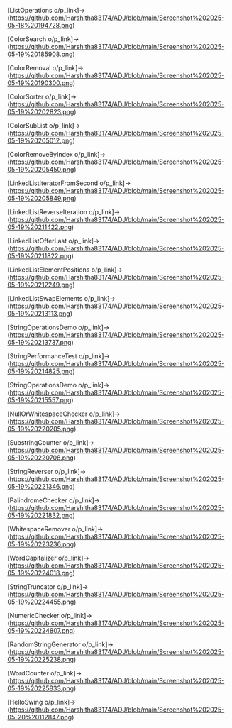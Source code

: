 [ListOperations o/p_link]->(https://github.com/Harshitha83174/ADJ/blob/main/Screenshot%202025-05-18%20194728.png)

[ColorSearch o/p_link]->(https://github.com/Harshitha83174/ADJ/blob/main/Screenshot%202025-05-19%20185908.png)

[ColorRemoval o/p_link]->(https://github.com/Harshitha83174/ADJ/blob/main/Screenshot%202025-05-19%20190300.png)

[ColorSorter o/p_link]->(https://github.com/Harshitha83174/ADJ/blob/main/Screenshot%202025-05-19%20202823.png)

[ColorSubList o/p_link]->(https://github.com/Harshitha83174/ADJ/blob/main/Screenshot%202025-05-19%20205012.png)

[ColorRemoveByIndex o/p_link]->(https://github.com/Harshitha83174/ADJ/blob/main/Screenshot%202025-05-19%20205450.png)

[LinkedListIteratorFromSecond o/p_link]->(https://github.com/Harshitha83174/ADJ/blob/main/Screenshot%202025-05-19%20205849.png)

[LinkedListReverseIteration o/p_link]->(https://github.com/Harshitha83174/ADJ/blob/main/Screenshot%202025-05-19%20211422.png)

[LinkedListOfferLast o/p_link]->(https://github.com/Harshitha83174/ADJ/blob/main/Screenshot%202025-05-19%20211822.png)

[LinkedListElementPositions o/p_link]->(https://github.com/Harshitha83174/ADJ/blob/main/Screenshot%202025-05-19%20212249.png)

[LinkedListSwapElements o/p_link]->(https://github.com/Harshitha83174/ADJ/blob/main/Screenshot%202025-05-19%20213113.png)

[StringOperationsDemo o/p_link]->(https://github.com/Harshitha83174/ADJ/blob/main/Screenshot%202025-05-19%20213737.png)

[StringPerformanceTest o/p_link]->(https://github.com/Harshitha83174/ADJ/blob/main/Screenshot%202025-05-19%20214825.png)

[StringOperationsDemo o/p_link]->(https://github.com/Harshitha83174/ADJ/blob/main/Screenshot%202025-05-19%20215557.png)

[NullOrWhitespaceChecker o/p_link]->(https://github.com/Harshitha83174/ADJ/blob/main/Screenshot%202025-05-19%20220205.png)

[SubstringCounter o/p_link]->(https://github.com/Harshitha83174/ADJ/blob/main/Screenshot%202025-05-19%20220708.png)

[StringReverser o/p_link]->(https://github.com/Harshitha83174/ADJ/blob/main/Screenshot%202025-05-19%20221346.png)

[PalindromeChecker o/p_link]->(https://github.com/Harshitha83174/ADJ/blob/main/Screenshot%202025-05-19%20221832.png)

[WhitespaceRemover o/p_link]->(https://github.com/Harshitha83174/ADJ/blob/main/Screenshot%202025-05-19%20223236.png)

[WordCapitalizer o/p_link]->(https://github.com/Harshitha83174/ADJ/blob/main/Screenshot%202025-05-19%20224018.png)

[StringTruncator o/p_link]->(https://github.com/Harshitha83174/ADJ/blob/main/Screenshot%202025-05-19%20224455.png)

[NumericChecker o/p_link]->(https://github.com/Harshitha83174/ADJ/blob/main/Screenshot%202025-05-19%20224807.png)

[RandomStringGenerator o/p_link]->(https://github.com/Harshitha83174/ADJ/blob/main/Screenshot%202025-05-19%20225238.png)

[WordCounter o/p_link]->(https://github.com/Harshitha83174/ADJ/blob/main/Screenshot%202025-05-19%20225833.png)

[HelloSwing o/p_link]->(https://github.com/Harshitha83174/ADJ/blob/main/Screenshot%202025-05-20%20112847.png)
